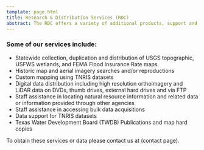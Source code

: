 ```yaml
---
template: page.html
title: Research & Distribution Services (RDC)
abstract: The RDC offers a variety of additional products, support and services from our in-house staff. We provide hands-on assistance and expertise.
---
```


### Some of our services include:

* Statewide collection, duplication and distribution of USGS topographic, USFWS wetlands, and FEMA Flood Insurance Rate maps
* Historic map and aerial imagery searches and/or reproductions
* Custom mapping using TNRIS datasets
* Digital data distribution including high resolution orthoimagery and LiDAR data on DVDs, thumb drives, external hard drives and via FTP
* Staff assistance in locating natural resource information and related data or information provided through other agencies
* Staff assistance in accessing bulk data acquisitions
* Data support for TNRIS datasets
* Texas Water Development Board (TWDB) Publications and map hard copies

To obtain these services or data please contact us at (contact page).




